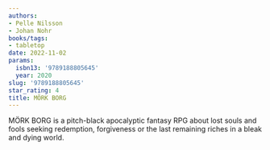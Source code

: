 ```yaml
---
authors:
- Pelle Nilsson
- Johan Nohr
books/tags:
- tabletop
date: 2022-11-02
params:
  isbn13: '9789188805645'
  year: 2020
slug: '9789188805645'
star_rating: 4
title: MÖRK BORG
---
```


MÖRK BORG is a pitch-black apocalyptic fantasy RPG about lost souls and fools seeking redemption, forgiveness or the last remaining riches in a bleak and dying world.

<!--more-->